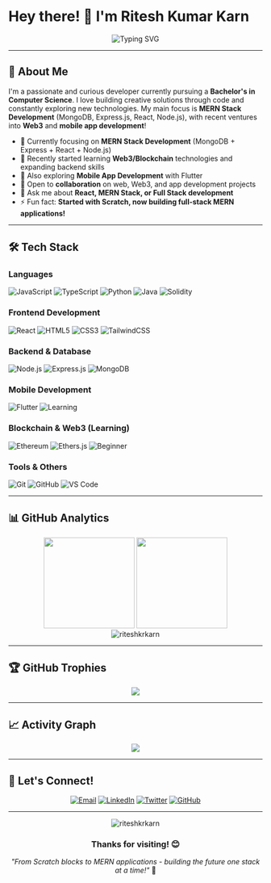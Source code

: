# Hey there! 👋 I'm Ritesh Kumar Karn

<div align="center">
  <img src="https://readme-typing-svg.herokuapp.com?font=Fira+Code&pause=1000&color=F75C7E&width=435&lines=Computer+Science+Student;Full+Stack+Developer;Backend+%26+Web3+Learner;Always+Building+Something!" alt="Typing SVG" />
</div>

---

## 🚀 About Me

I'm a passionate and curious developer currently pursuing a **Bachelor's in Computer Science**. I love building creative solutions through code and constantly exploring new technologies. My main focus is **MERN Stack Development** (MongoDB, Express.js, React, Node.js), with recent ventures into **Web3** and **mobile app development**!

- 🔭 Currently focusing on **MERN Stack Development** (MongoDB + Express + React + Node.js)
- 🌱 Recently started learning **Web3/Blockchain** technologies and expanding backend skills
- 📱 Also exploring **Mobile App Development** with Flutter
- 👯 Open to **collaboration** on web, Web3, and app development projects
- 💬 Ask me about **React, MERN Stack, or Full Stack development**
- ⚡ Fun fact: **Started with Scratch, now building full-stack MERN applications!**

---

## 🛠️ Tech Stack

### Languages
<p>
  <img alt="JavaScript" src="https://img.shields.io/badge/JavaScript-F7DF1E?style=for-the-badge&logo=javascript&logoColor=black"/>
  <img alt="TypeScript" src="https://img.shields.io/badge/TypeScript-007ACC?style=for-the-badge&logo=typescript&logoColor=white"/>
  <img alt="Python" src="https://img.shields.io/badge/Python-3776AB?style=for-the-badge&logo=python&logoColor=white"/>
  <img alt="Java" src="https://img.shields.io/badge/Java-ED8B00?style=for-the-badge&logo=openjdk&logoColor=white"/>
  <img alt="Solidity" src="https://img.shields.io/badge/Solidity-363636?style=for-the-badge&logo=solidity&logoColor=white"/>
</p>

### Frontend Development
<p>
  <img alt="React" src="https://img.shields.io/badge/React-20232A?style=for-the-badge&logo=react&logoColor=61DAFB"/>
  <img alt="HTML5" src="https://img.shields.io/badge/HTML5-E34F26?style=for-the-badge&logo=html5&logoColor=white"/>
  <img alt="CSS3" src="https://img.shields.io/badge/CSS3-1572B6?style=for-the-badge&logo=css3&logoColor=white"/>
  <img alt="TailwindCSS" src="https://img.shields.io/badge/Tailwind_CSS-38B2AC?style=for-the-badge&logo=tailwind-css&logoColor=white"/>
</p>

### Backend & Database
<p>
  <img alt="Node.js" src="https://img.shields.io/badge/Node.js-43853D?style=for-the-badge&logo=node.js&logoColor=white"/>
  <img alt="Express.js" src="https://img.shields.io/badge/Express.js-404D59?style=for-the-badge&logo=express&logoColor=white"/>
  <img alt="MongoDB" src="https://img.shields.io/badge/MongoDB-4EA94B?style=for-the-badge&logo=mongodb&logoColor=white"/>
</p>

### Mobile Development
<p>
  <img alt="Flutter" src="https://img.shields.io/badge/Flutter-02569B?style=for-the-badge&logo=flutter&logoColor=white"/>
  <img alt="Learning" src="https://img.shields.io/badge/Learning-🚀-brightgreen?style=for-the-badge"/>
</p>

### Blockchain & Web3 (Learning)
<p>
  <img alt="Ethereum" src="https://img.shields.io/badge/Ethereum-3C3C3D?style=for-the-badge&logo=Ethereum&logoColor=white"/>
  <img alt="Ethers.js" src="https://img.shields.io/badge/Ethers.js-764ABC?style=for-the-badge&logo=ethereum&logoColor=white"/>
  <img alt="Beginner" src="https://img.shields.io/badge/Level-Beginner-yellow?style=for-the-badge"/>
</p>

### Tools & Others
<p>
  <img alt="Git" src="https://img.shields.io/badge/Git-F05032?style=for-the-badge&logo=git&logoColor=white"/>
  <img alt="GitHub" src="https://img.shields.io/badge/GitHub-100000?style=for-the-badge&logo=github&logoColor=white"/>
  <img alt="VS Code" src="https://img.shields.io/badge/Visual_Studio_Code-0078D4?style=for-the-badge&logo=visual%20studio%20code&logoColor=white"/>
</p>

---

## 📊 GitHub Analytics

<div align="center">
  <img height="180em" src="https://github-readme-stats.vercel.app/api?username=riteshkrkarn&show_icons=true&theme=tokyonight&include_all_commits=true&count_private=true"/>
  <img height="180em" src="https://github-readme-stats.vercel.app/api/top-langs/?username=riteshkrkarn&layout=compact&langs_count=8&theme=tokyonight"/>
</div>

<div align="center">
  <img src="https://github-readme-streak-stats.herokuapp.com/?user=riteshkrkarn&theme=tokyonight" alt="riteshkrkarn" />
</div>

---

## 🏆 GitHub Trophies
<div align="center">
  <img src="https://github-profile-trophy.vercel.app/?username=riteshkrkarn&theme=tokyonight&no-frame=false&no-bg=false&margin-w=4" />
</div>

---

## 📈 Activity Graph
<div align="center">
  <img src="https://github-readme-activity-graph.vercel.app/graph?username=riteshkrkarn&theme=tokyo-night" />
</div>

---

## 🤝 Let's Connect!

<div align="center">
  
[![Email](https://img.shields.io/badge/Email-D14836?style=for-the-badge&logo=gmail&logoColor=white)](mailto:riteshkumarkarn414@gmail.com)
[![LinkedIn](https://img.shields.io/badge/LinkedIn-0077B5?style=for-the-badge&logo=linkedin&logoColor=white)](https://linkedin.com/in/riteshkrkarn)
[![Twitter](https://img.shields.io/badge/Twitter-1DA1F2?style=for-the-badge&logo=twitter&logoColor=white)](https://x.com/riteshkrkarn)
[![GitHub](https://img.shields.io/badge/GitHub-100000?style=for-the-badge&logo=github&logoColor=white)](https://github.com/riteshkrkarn)

</div>

---

<div align="center">
  <img src="https://komarev.com/ghpvc/?username=riteshkrkarn&label=Profile%20views&color=0e75b6&style=flat" alt="riteshkrkarn" />
</div>

<div align="center">
  
### Thanks for visiting! 😊
  
*"From Scratch blocks to MERN applications - building the future one stack at a time!"* 🚀

</div>
